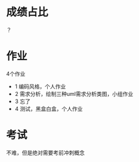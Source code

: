 # 成绩占比
？

# 作业
4个作业
- 1 编码风格，个人作业
- 2 需求分析，绘制三种uml需求分析类图，小组作业
- 3 忘了
- 4 测试，黑盒白盒，个人作业

# 考试
不难，但是绝对需要考前冲刺概念